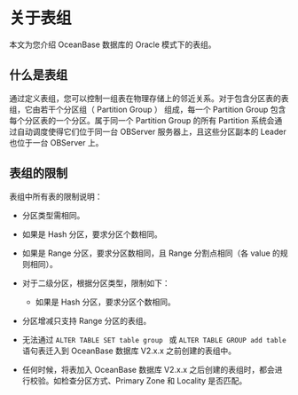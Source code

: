 关于表组 
=========================

本文为您介绍 OceanBase 数据库的 Oracle 模式下的表组。

什么是表组 
--------------------------

通过定义表组，您可以控制一组表在物理存储上的邻近关系。对于包含分区表的表组，它由若干个分区组（ Partition Group ） 组成，每一个 Partition Group 包含每个分区表的一个分区。属于同一个 Partition Group 的所有 Partition 系统会通过自动调度使得它们位于同一台 OBServer 服务器上，且这些分区副本的 Leader 也位于一台 OBServer 上。

表组的限制 
--------------------------

表组中所有表的限制说明：

* 分区类型需相同。

  

* 如果是 Hash 分区，要求分区个数相同。

  

* 如果是 Range 分区，要求分区数相同，且 Range 分割点相同（各 value 的规则相同）。

  

* 对于二级分区，根据分区类型，限制如下：

  * 如果是 Hash 分区，要求分区个数相同。

    
  

  

* 分区增减只支持 Range 分区的表组。

  

* 无法通过 `ALTER TABLE SET table group ` 或 `ALTER TABLE GROUP add table` 语句表迁入到 OceanBase 数据库 V2.x.x 之前创建的表组中。

  

* 任何时候，将表加入 OceanBase 数据库 V2.x.x 之后创建的表组时，都会进行校验。如检查分区方式、Primary Zone 和 Locality 是否匹配。

  



